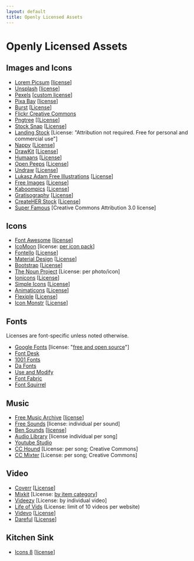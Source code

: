 ```yaml
---
layout: default
title: Openly Licensed Assets
---
```

# Openly Licensed Assets
## Images and Icons
- [Lorem Picsum](http://picsum.photos/) [[license](https://github.com/DMarby/picsum-photos/blob/main/lICENSE.md)]
- [Unsplash](https://unsplash.com/) [[license](https://unsplash.com/license)]
- [Pexels](https://www.pexels.com/) [[custom license](https://www.pexels.com/license/)]
- [Pixa Bay](https://pixabay.com/) [[license](https://pixabay.com/service/license/)]
- [Burst](https://burst.shopify.com/) [[License](https://burst.shopify.com/legal/terms)]
- [Flickr Creative Commons](https://www.flickr.com/creativecommons/)
- [Pngtree](https://pngtree.com/so/free-download) [[[License](https://pngtree.com/legal/license-terms)]
- [Stock Snap](https://stocksnap.io/) [[License](https://stocksnap.io/license)]
- [Landing Stock](https://landingstock.com/)  [License: "Attribution not required. Free for personal and commercial use"]
- [Nappy](https://www.nappy.co/) [[License](https://www.nappy.co/license)]
- [DrawKit](https://www.drawkit.io/) [[License](https://www.drawkit.io/license)]
- [Humaans](https://www.humaaans.com/) [[License](https://creativecommons.org/share-your-work/public-domain/cc0/)]
- [Open Peeps](https://www.openpeeps.com/) [[License](https://creativecommons.org/publicdomain/zero/1.0/)]
- [Undraw](https://undraw.co/) [[License](https://undraw.co/license)]
- [Lukasz Adam Free Illustrations](https://lukaszadam.com/illustrations) [[License](https://creativecommons.org/publicdomain/zero/1.0/)]
- [Free Images](https://www.freeimages.com/) [[License](https://www.freeimages.com/license)]
- [Kaboompics](https://kaboompics.com/) [[License](https://kaboompics.com/page/license-and-faq)]
- [Gratisography](https://gratisography.com/) [[License](https://gratisography.com/license/)]
- [CreateHER Stock](https://createherstock.com/free-stock-photos/) [[License](https://createherstock.com/usage-licensing/)]
- [Super Famous](https://images.superfamous.com/) [Creative Commons Attribution 3.0 license]

## Icons
- [Font Awesome](https://fontawesome.com/) [[license](https://fontawesome.com/license/free)]
- [IcoMoon](https://icomoon.io/) [license: [per icon pack](https://icomoon.io/app/#/select/library)]
- [Fontello](https://fontello.com/) [[License](https://scripts.sil.org/cms/scripts/page.php?site_id=nrsi&id=OFL)]
- [Material Design](https://material.io/resources/icons/) [[License](https://www.apache.org/licenses/LICENSE-2.0.html)]
- [Bootstrap](https://icons.getbootstrap.com/) [[License](https://github.com/twbs/icons/blob/main/LICENSE.md)]
- [The Noun Project](https://thenounproject.com/) [License: per photo/icon]
- [Ionicons](https://ionicons.com/) [[License](https://opensource.org/licenses/MIT)]
- [Simple Icons](https://simpleicons.org/) [[License](https://github.com/simple-icons/simple-icons/blob/develop/LICENSE.md)]
- [Animaticons](https://animaticons.co/) [[License](https://animaticons.co/license/)]
- [Flexiple](https://2.flexiple.com/scale/home) [[License](https://2.flexiple.com/scale/home#license)]
- [Icon Monstr](https://iconmonstr.com/) [[License](https://iconmonstr.com/license/)]

## Fonts
Licenses are font-specific unless noted otherwise.
- [Google Fonts](https://fonts.google.com/) [license: "[free and open source](https://fonts.google.com/about)"]
- [Font Desk](https://fontesk.com/)
- [1001 Fonts](https://www.1001fonts.com/) 
- [Da Fonts](https://www.dafont.com/)
- [Use and Modify](https://usemodify.com/)
- [Font Fabric](https://www.fontfabric.com/free-fonts/)
- [Font Squirrel](https://www.fontsquirrel.com/)

## Music 
- [Free Music Archive](https://freemusicarchive.org/) [[license](https://freemusicarchive.org/License_Guide)]
- [Free Sounds](https://freesound.org/) [license: individual per sound]
- [Ben Sounds](https://www.bensound.com/) [[license](https://www.bensound.com/licensing)]
- [Audio Library](https://studio.youtube.com/channel/UCGB28M03tMtjaRBHtwfIdlg/music) [license individual per song]
- [Youtube Studio](https://studio.youtube.com/channel/UCxQRBS5AYtNfun5Jr2Hnelw/music)
- [CC Hound](https://cchound.com/) [License: per song; Creative Commons]
- [CC Mixter](http://dig.ccmixter.org/free) [License: per song; Creative Commons]

## Video
- [Coverr](https://coverr.co/) [[License](https://coverr.co/license)]
- [Mixkit](https://mixkit.co/) [License: [by item category](https://mixkit.co/license/)]
- [Videezy](https://www.videezy.com/) [License: by individual video]
- [Life of Vids](https://www.lifeofvids.com/) (License: limit of 10 videos per website)
- [Videvo](https://www.videvo.net/stock-video-footage/) [[License](https://help.videvo.net/article/28-videvo-attribution-license)]
- [Dareful](https://dareful.com/) [[License](https://creativecommons.org/licenses/by/4.0/)]

## Kitchen Sink
- [Icons 8](https://icons8.com/) [[license](https://icons8.com/license)]
